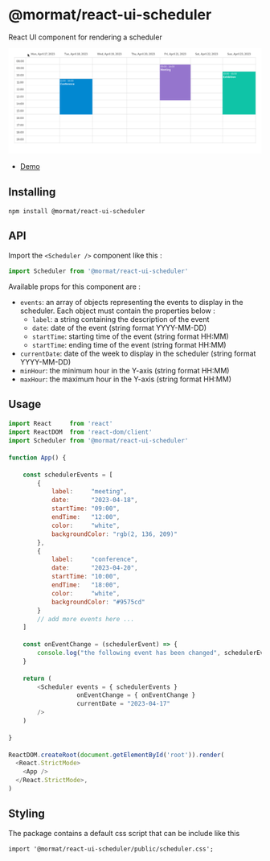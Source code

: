 # @mormat/react-ui-scheduler

React UI component for rendering a scheduler

![preview](docs/preview.gif)

- [Demo](https://mormat.pagesperso-orange.fr/react-ui-scheduler/)

## Installing

```
npm install @mormat/react-ui-scheduler
```

## API

Import the `<Scheduler />` component like this :
```js
import Scheduler from '@mormat/react-ui-scheduler'
```

Available props for this component are :
* `events`: an array of objects representing the events to display in the scheduler. Each object must contain the properties below :
    - `label`: a string containing the description of the event
    - `date`:  date of the event (string format YYYY-MM-DD)
    - `startTime`:  starting time of the event (string format HH:MM)
    - `startTime`:  ending time of the event (string format HH:MM)
* `currentDate`: date of the week to display in the scheduler (string format YYYY-MM-DD)
* `minHour`: the minimum hour in the Y-axis (string format HH:MM)
* `maxHour`: the maximum hour in the Y-axis (string format HH:MM)


## Usage

```js
import React     from 'react'
import ReactDOM  from 'react-dom/client'
import Scheduler from '@mormat/react-ui-scheduler'

function App() {

    const schedulerEvents = [
        {
            label:     "meeting",
            date:      "2023-04-18",
            startTime: "09:00",
            endTime:   "12:00",
            color:     "white",
            backgroundColor: "rgb(2, 136, 209)"
        },
        {
            label:     "conference",
            date:      "2023-04-20",
            startTime: "10:00",
            endTime:   "18:00",
            color:     "white",
            backgroundColor: "#9575cd"
        }
        // add more events here ...
    ]
    
    const onEventChange = (schedulerEvent) => {
        console.log("the following event has been changed", schedulerEvent);
    }

    return (
        <Scheduler events = { schedulerEvents } 
                   onEventChange = { onEventChange }
                   currentDate = "2023-04-17" 
        />
    )

}

ReactDOM.createRoot(document.getElementById('root')).render(
  <React.StrictMode>
    <App />
  </React.StrictMode>,
)
```

## Styling

The package contains a default css script that can be include like this
```
import '@mormat/react-ui-scheduler/public/scheduler.css';
```
